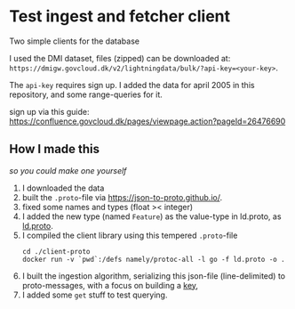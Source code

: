 # Test ingest and fetcher client

Two simple clients for the database

I used the DMI dataset, files (zipped) can be downloaded at: `https://dmigw.govcloud.dk/v2/lightningdata/bulk/?api-key=<your-key>`.

The `api-key` requires sign up. I added the data for april 2005 in this repository, and some range-queries for it.

sign up via this guide: https://confluence.govcloud.dk/pages/viewpage.action?pageId=26476690

## How I made this
*so you could make one yourself*
1. I downloaded the data
2. built the `.proto`-file via https://json-to-proto.github.io/.
3. fixed some names and types (float >< integer)
4. I added the new type (named `Feature`) as the value-type in ld.proto, as [ld.proto](client-proto/ld.proto). 
5. I compiled the client library using this tempered `.proto`-file
   ```shell
   cd ./client-proto
   docker run -v `pwd`:/defs namely/protoc-all -l go -f ld.proto -o .
   ```
6. I built the ingestion algorithm, serializing this json-file (line-delimited) to proto-messages, with a focus on building a [key](client-proto/key.go), 
7. I added some `get` stuff to test querying.
